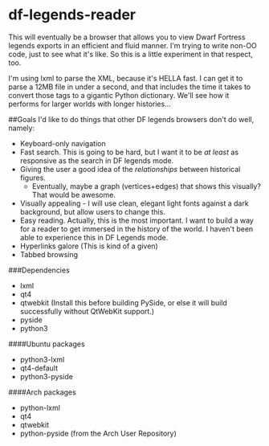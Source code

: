 df-legends-reader
=================

This will eventually be a browser that allows you to view Dwarf Fortress legends exports in an efficient and fluid manner. I'm trying to write non-OO code, just to see what it's like. So this is a little experiment in that respect, too. 

I'm using lxml to parse the XML, because it's HELLA fast. I can get it to parse a 12MB file in under a second, and that includes the time it takes to convert those tags to a gigantic Python dictionary. We'll see how it performs for larger worlds with longer histories...

##Goals
I'd like to do things that other DF legends browsers don't do well, namely:

* Keyboard-only navigation
* Fast search. This is going to be hard, but I want it to be *at least* as responsive as the search in DF legends mode.
* Giving the user a good idea of the *relationships* between historical figures.
    + Eventually, maybe a graph (vertices+edges) that shows this visually? That would be awesome.
* Visually appealing - I will use clean, elegant light fonts against a dark background, but allow users to change this.
* Easy reading. Actually, this is the most important. I want to build a way for a reader to get immersed in the history of the world. I haven't been able to experience this in DF Legends mode.
* Hyperlinks galore (This is kind of a given)
* Tabbed browsing

###Dependencies
* lxml
* qt4
* qtwebkit (Install this before building PySide, or else it will build successfully without QtWebKit support.)
* pyside
* python3

####Ubuntu packages
* python3-lxml
* qt4-default
* python3-pyside

####Arch packages
* python-lxml
* qt4
* qtwebkit
* python-pyside (from the Arch User Repository)
